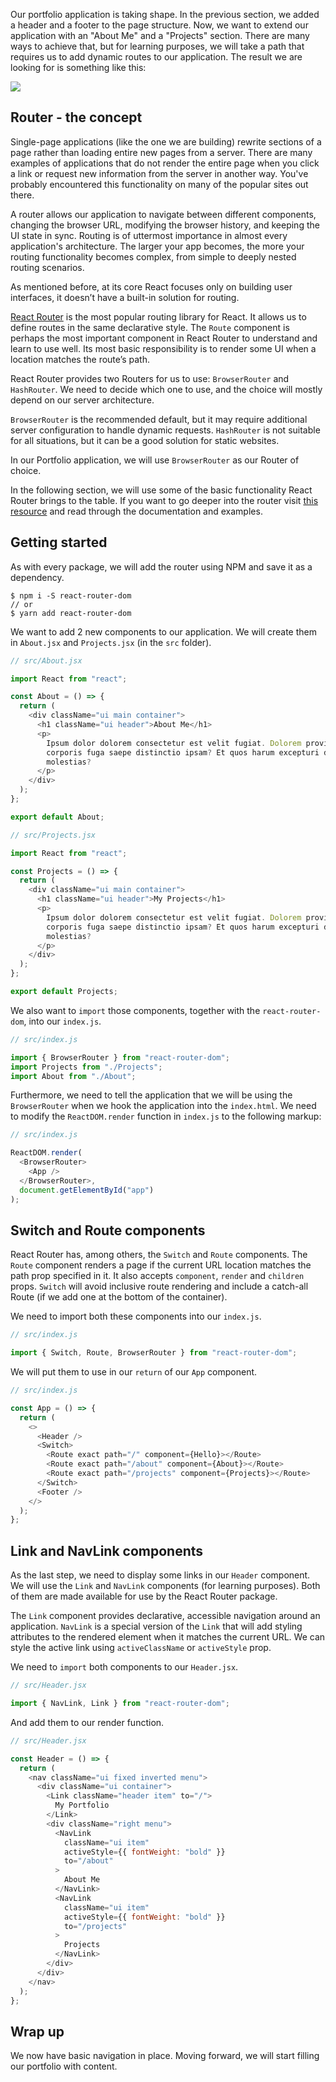 Our portfolio application is taking shape. In the previous section, we added a header and a footer to the page structure. Now, we want to extend our application with an "About Me" and a "Projects" section. There are many ways to achieve that, but for learning purposes, we will take a path that requires us to add dynamic routes to our application. The result we are looking for is something like this:

![](https://github.com/CraftAcademyLabs/ca_course/raw/master/week3/portfolio_challenge/assets/portfolio_v2_basic_navigation.gif)

## Router - the concept

Single-page applications (like the one we are building) rewrite sections of a page rather than loading entire new pages from a server. There are many examples of applications that do not render the entire page when you click a link or request new information from the server in another way. You've probably encountered this functionality on many of the popular sites out there.

A router allows our application to navigate between different components, changing the browser URL, modifying the browser history, and keeping the UI state in sync. Routing is of uttermost importance in almost every application's architecture. The larger your app becomes, the more your routing functionality becomes complex, from simple to deeply nested routing scenarios.

As mentioned before, at its core React focuses only on building user interfaces, it doesn’t have a built-in solution for routing.

[React Router](https://reacttraining.com/react-router/) is the most popular routing library for React. It allows us to define routes in the same declarative style. The `Route` component is perhaps the most important component in React Router to understand and learn to use well. Its most basic responsibility is to render some UI when a location matches the route’s path.

React Router provides two Routers for us to use: `BrowserRouter` and `HashRouter`. We need to decide which one to use, and the choice will mostly depend on our server architecture.

`BrowserRouter` is the recommended default, but it may require additional server configuration to handle dynamic requests. `HashRouter` is not suitable for all situations, but it can be a good solution for static websites.

In our Portfolio application, we will use `BrowserRouter` as our Router of choice.

In the following section, we will use some of the basic functionality React Router brings to the table. If you want to go deeper into the router visit [this resource](https://reacttraining.com/react-router/core/guides/philosophy) and read through the documentation and examples.

## Getting started

As with every package, we will add the router using NPM and save it as a dependency.

```
$ npm i -S react-router-dom
// or
$ yarn add react-router-dom
```

We want to add 2 new components to our application. We will create them in `About.jsx` and `Projects.jsx` (in the `src` folder).

```js
// src/About.jsx

import React from "react";

const About = () => {
  return (
    <div className="ui main container">
      <h1 className="ui header">About Me</h1>
      <p>
        Ipsum dolor dolorem consectetur est velit fugiat. Dolorem provident
        corporis fuga saepe distinctio ipsam? Et quos harum excepturi dolorum
        molestias?
      </p>
    </div>
  );
};

export default About;
```

```js
// src/Projects.jsx

import React from "react";

const Projects = () => {
  return (
    <div className="ui main container">
      <h1 className="ui header">My Projects</h1>
      <p>
        Ipsum dolor dolorem consectetur est velit fugiat. Dolorem provident
        corporis fuga saepe distinctio ipsam? Et quos harum excepturi dolorum
        molestias?
      </p>
    </div>
  );
};

export default Projects;
```

We also want to `import` those components, together with the `react-router-dom`, into our `index.js`.

```js
// src/index.js

import { BrowserRouter } from "react-router-dom";
import Projects from "./Projects";
import About from "./About";
```

Furthermore, we need to tell the application that we will be using the `BrowserRouter` when we hook the application into the `index.html`. We need to modify the `ReactDOM.render` function in `index.js` to the following markup:

```js
// src/index.js

ReactDOM.render(
  <BrowserRouter>
    <App />
  </BrowserRouter>,
  document.getElementById("app")
);
```

## Switch and Route components

React Router has, among others, the `Switch` and `Route` components. The `Route` component renders a page if the current URL location matches the path prop specified in it. It also accepts `component`, `render` and `children` props. `Switch` will avoid inclusive route rendering and include a catch-all Route (if we add one at the bottom of the container).

We need to import both these components into our `index.js`.

```js
// src/index.js

import { Switch, Route, BrowserRouter } from "react-router-dom";
```

We will put them to use in our `return` of our `App` component.

```js
// src/index.js

const App = () => {
  return (
    <>
      <Header />
      <Switch>
        <Route exact path="/" component={Hello}></Route>
        <Route exact path="/about" component={About}></Route>
        <Route exact path="/projects" component={Projects}></Route>
      </Switch>
      <Footer />
    </>
  );
};
```

## Link and NavLink components

As the last step, we need to display some links in our `Header` component. We will use the `Link` and `NavLink` components (for learning purposes). Both of them are made available for use by the React Router package.

The `Link` component provides declarative, accessible navigation around an application. `NavLink` is a special version of the `Link` that will add styling attributes to the rendered element when it matches the current URL. We can style the active link using `activeClassName` or `activeStyle` prop.

We need to `import` both components to our `Header.jsx`.

```js
// src/Header.jsx

import { NavLink, Link } from "react-router-dom";
```

And add them to our render function.

```js
// src/Header.jsx

const Header = () => {
  return (
    <nav className="ui fixed inverted menu">
      <div className="ui container">
        <Link className="header item" to="/">
          My Portfolio
        </Link>
        <div className="right menu">
          <NavLink
            className="ui item"
            activeStyle={{ fontWeight: "bold" }}
            to="/about"
          >
            About Me
          </NavLink>
          <NavLink
            className="ui item"
            activeStyle={{ fontWeight: "bold" }}
            to="/projects"
          >
            Projects
          </NavLink>
        </div>
      </div>
    </nav>
  );
};
```

## Wrap up

We now have basic navigation in place. Moving forward, we will start filling our portfolio with content.
